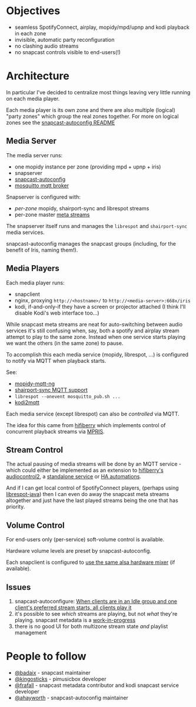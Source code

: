 # Objectives

 * seamless SpotifyConnect, airplay, mopidy/mpd/upnp and kodi playback in each zone
 * invisible, automatic party reconfiguration
 * no clashing audio streams
 * no snapcast controls visible to end-users(!)

# Architecture

In particular I've decided to centralize most things leaving very little running on each media player.

Each media player is its own zone and there are also multiple (logical) "party zones" which group the real zones together.
For more on logical zones see the [snapcast-autoconfig README](https://github.com/ahayworth/snapcast-autoconfig)

## Media Server

The media server runs:

 * one mopidy instance per zone (providing mpd + upnp + iris)
 * snapserver
 * [snapcast-autoconfig](https://github.com/ahayworth/snapcast-autoconfig)
 * [mosquitto mqtt broker](https://mosquitto.org/)

Snapserver is configured with:

 * *per-zone* mopidy, shairport-sync and librespot streams
 * per-zone master [meta streams](https://github.com/badaix/snapcast/blob/master/doc/configuration.md#meta)

The snapserver itself runs and manages the `librespot` and `shairport-sync` media services.

snapcast-autoconfig manages the snapcast groups (including, for the benefit of Iris, naming them!).

## Media Players

Each media player runs:

 * snapclient
 * nginx, proxying `http://<hostname>/` to `http://<media-server>:668x/iris`
 * kodi, if-and-only-if they have a screen or projector attached (I think I'll disable Kodi's web interface too...)

While snapcast meta streams are neat for auto-switching between audio services it's
still confusing when, say, both a spotify and airplay stream attempt to play to
the same zone. Instead when one service starts playing we want the others (in the same zone) to pause.

To accomplish this each media service (mopidy, librespot, ...) is configured to
notify via MQTT when playback starts.

See:

 * [mopidy-mqtt-ng](https://github.com/odiroot/mopidy-mqtt)
 * [shairport-sync MQTT support](https://github.com/mikebrady/shairport-sync/blob/master/MQTT.md)
 * `librespot --onevent mosquitto_pub.sh ...`
 * [kodi2mqtt](https://github.com/void-spark/kodi2mqtt)

Each media service (except librespot) can also be *controlled* via MQTT.

The idea for this came from
[hifiberry](https://github.com/hifiberry/audiocontrol2)
which implements control of concurrent playback streams via
[MPRIS](https://www.freedesktop.org/wiki/Specifications/mpris-spec/).

## Stream Control

The actual pausing of media streams will be done by an MQTT service - which could
either be implemented as an extension to
[hifiberry's audiocontrol2](https://github.com/hifiberry/audiocontrol2),
a [standalone service](https://www.emqx.com/en/blog/how-to-use-mqtt-in-python)
or [HA automations](https://www.home-assistant.io/integrations/mqtt/).

And if I can get local control of SpotifyConnect players, (perhaps using
[librespot-java](https://github.com/librespot-org/librespot-java)) then I can
even do away the snapcast meta streams altogether and just have the last played
streams being the one that has priority.

## Volume Control

For end-users only (per-service) soft-volume control is available.

Hardware volume levels are preset by snapcast-autoconfig.

Each snapclient is configured to [use the same alsa hardware mixer](https://github.com/badaix/snapcast/commit/3ed76e20596b18baa14c04b3ec09c8f232f8e023) (if available).

## Issues

1. snapcast-autoconfigure: [When clients are in an Idle group and one client's preferred stream starts, all clients play it](https://github.com/ahayworth/snapcast-autoconfig/issues/4)
2. it's possible to see *which* streams are playing, but not *what* they're playing. snapcast metadata is a [work-in-progress](https://github.com/badaix/snapcast/issues/803)
3. there is no good UI for both multizone stream state *and* playlist management


# People to follow
* [@badaix](https://github.com/badaix) - snapcast maintainer
* [@kingosticks](https://github.com/kingosticks) - pimusicbox developer
* [@frafall](https://github.com/frafall/) - snapcast metadata contributor and kodi snapcast service developer
* [@ahayworth](https://github.com/ahayworth) - snapcast-autoconfig maintainer

